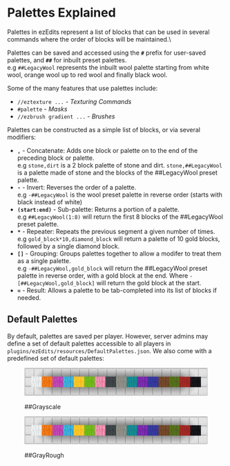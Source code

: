 # Palettes Explained

Palettes in ezEdits represent a list of blocks that can be used in several commands where the order of blocks will be maintained.\\

Palettes can be saved and accessed using the **`#`** prefix for user-saved palettes, and **`##`** for inbuilt preset palettes.\
e.g `##LegacyWool` represents the inbuilt wool palette starting from white wool, orange wool up to red wool and finally black wool.

Some of the many features that use palettes include:

* `//eztexture ...` - _Texturing Commands_
* `#palette` - _Masks_
* `//ezbrush gradient ...` - _Brushes_

Palettes can be constructed as a simple list of blocks, or via several modifiers:

* **`,`** - Concatenate: Adds one block or palette on to the end of the preceding block or palette.\
  e.g `stone,dirt` is a 2 block palette of stone and dirt. `stone,##LegacyWool` is a palette made of stone and the blocks of the ##LegacyWool preset palette.
* **`-`** - Invert: Reverses the order of a palette.\
  e.g `-##LegacyWool` is the wool preset palette in reverse order (starts with black instead of white)
* **`(start:end)`** - Sub-palette: Returns a portion of a palette.\
  e.g `##LegacyWool(1:8)` will return the first 8 blocks of the ##LegacyWool preset palette.
* **`*`** - Repeater: Repeats the previous segment a given number of times.\
  e.g `gold_block*10,diamond_block` will return a palette of 10 gold blocks, followed by a single diamond block.
* **`[]`** - Grouping: Groups palettes together to allow a modifer to treat them as a single palette.\
  e.g `-##LegacyWool,gold_block` will return the ##LegacyWool preset palette in reverse order, with a gold block at the end. Where `-[##LegacyWool,gold_block]` will return the gold block at the start.
* **`=`** - Result: Allows a palette to be tab-completed into its list of blocks if needed.

## Default Palettes

By default, palettes are saved per player. However, server admins may define a set of default palettes accessible to all players in `plugins/ezEdits/resources/DefaultPalettes.json`. We also come with a predefined set of default palettes:

<figure><img src="../.gitbook/assets/Palette_wool.png" alt=""><figcaption><p>##Grayscale</p></figcaption></figure>

<figure><img src="../.gitbook/assets/Palette_wool.png" alt=""><figcaption><p>##GrayRough</p></figcaption></figure>
